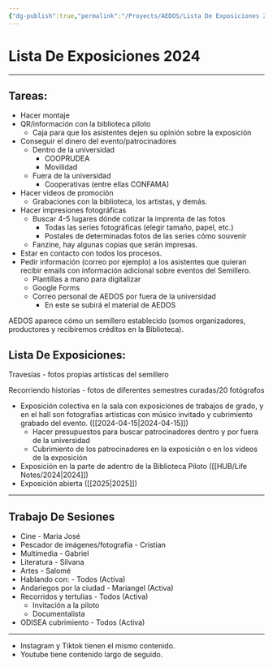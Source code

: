 ```yaml
---
{"dg-publish":true,"permalink":"/Proyects/AEDOS/Lista De Exposiciones 2024/","title":"Lista De Exposiciones 2024","created":"Wednesday, 2024-02-28, 2:17:49 pm","updated":"Wednesday, 2024-02-28, 2:47:44 pm"}
---
```



# Lista De Exposiciones 2024

---

## Tareas:

- Hacer montaje
- QR/información con la biblioteca piloto
	- Caja para que los asistentes dejen su opinión sobre la exposición
- Conseguir el dinero del evento/patrocinadores
	- Dentro de la universidad
		- COOPRUDEA
		- Movilidad
	- Fuera de la universidad
		- Cooperativas (entre ellas CONFAMA)
- Hacer videos de promoción
	- Grabaciones con la biblioteca, los artistas, y demás.
- Hacer impresiones fotográficas
	- Buscar 4-5 lugares dónde cotizar la imprenta de las fotos
		- Todas las series fotográficas (elegir tamaño, papel, etc.)
		- Postales de determinadas fotos de las series cómo souvenir
	- Fanzine, hay algunas copias que serán impresas.
- Estar en contacto con todos los procesos.
- Pedir información (correo por ejemplo) a los asistentes que quieran recibir emails con información adicional sobre eventos del Semillero.
	- Plantillas a mano para digitalizar
	- Google Forms
	- Correo personal de AEDOS por fuera de la universidad
		- En este se subirá el material de AEDOS

AEDOS aparece cómo un semillero establecido (somos organizadores, productores y recibiremos créditos en la Biblioteca).

## Lista De Exposiciones:

Travesías - fotos propias artísticas del semillero

Recorriendo historias - fotos de diferentes semestres curadas/20 fotógrafos

- Exposición colectiva en la sala con exposiciones de trabajos de grado, y en el hall son fotografías artísticas con músico invitado y cubrimiento grabado del evento. ([[2024-04-15\|2024-04-15]])
	- Hacer presupuestos para buscar patrocinadores dentro y por fuera de la universidad
	- Cubrimiento de los patrocinadores en la exposición o en los videos de la exposición
- Exposición en la parte de adentro de la Biblioteca Piloto ([[HUB/Life Notes/2024\|2024]])
- Exposición abierta ([[2025\|2025]])

---

## Trabajo De Sesiones

- Cine - Maria José
- Pescador de imágenes/fotografía - Cristian
- Multimedia - Gabriel
- Literatura - Silvana
- Artes - Salomé
- Hablando con: - Todos (Activa)
- Andariegos por la ciudad - Mariangel (Activa)
- Recorridos y tertulias - Todos (Activa)
	- Invitación a la piloto
	- Documentalista
- ODISEA cubrimiento - Todos (Activa)
---
- Instagram y Tiktok tienen el mismo contenido.
- Youtube tiene contenido largo de seguido.
